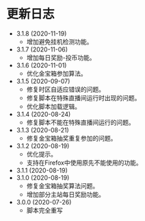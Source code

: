 # 更新日志

+ 3.1.8 (2020-11-19)
  + 增加避免挂机检测功能。
+ 3.1.7 (2020-11-06)
  + 增加每日奖励-投币功能。
+ 3.1.6 (2020-11-01)
  + 优化金宝箱参加算法。
+ 3.1.5 (2020-09-07)
  + 修复时区自适应错误的问题。
  + 修复脚本在特殊直播间运行时出现的问题。
  + 优化脚本加载逻辑。
+ 3.1.4 (2020-08-24)
  + 修复脚本不能在特殊直播间运行的问题。
+ 3.1.3 (2020-08-21)
  + 修复金宝箱抽奖重复参加的问题。
+ 3.1.2 (2020-08-19)
  + 优化提示。
  + 支持在Firefox中使用原先不能使用的功能。
+ 3.1.1 (2020-08-19)
+ 3.1.0 (2020-08-19)
  + 修复金宝箱抽奖算法问题。
  + 增加部分主站每日奖励功能。
+ 3.0.0 (2020-07-26)
  + 脚本完全重写
